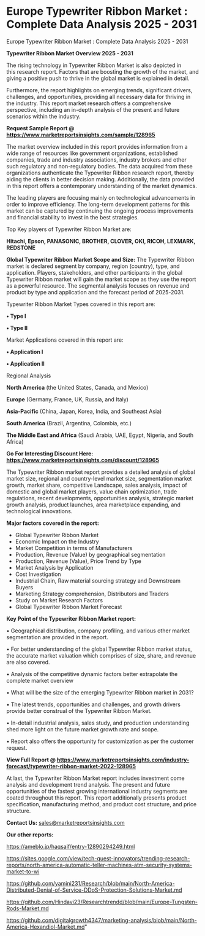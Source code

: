 # Europe Typewriter Ribbon Market : Complete Data Analysis 2025 - 2031
Europe Typewriter Ribbon Market : Complete Data Analysis 2025 - 2031

<Strong> Typewriter Ribbon Market Overview 2025 - 2031</strong>

The rising technology in Typewriter Ribbon Market is also depicted in this research report. Factors that are boosting the growth of the market, and giving a positive push to thrive in the global market is explained in detail.

Furthermore, the report highlights on emerging trends, significant drivers, challenges, and opportunities, providing all necessary data for thriving in the industry. This report market research offers a comprehensive perspective, including an in-depth analysis of the present and future scenarios within the industry.

<strong>Request Sample Report @ <a href=https://www.marketreportsinsights.com/sample/128965>https://www.marketreportsinsights.com/sample/128965</a></strong>

The market overview included in this report provides information from a wide range of resources like government organizations, established companies, trade and industry associations, industry brokers and other such regulatory and non-regulatory bodies. The data acquired from these organizations authenticate the Typewriter Ribbon research report, thereby aiding the clients in better decision making. Additionally, the data provided in this report offers a contemporary understanding of the market dynamics.

The leading players are focusing mainly on technological advancements in order to improve efficiency. The long-term development patterns for this market can be captured by continuing the ongoing process improvements and financial stability to invest in the best strategies.

Top Key players of Typewriter Ribbon Market are:

<strong>Hitachi, Epson, PANASONIC, BROTHER, CLOVER, OKI, RICOH, LEXMARK, REDSTONE</strong>

<strong><b>Global Typewriter Ribbon Market Scope and Size:</b></strong>
The Typewriter Ribbon market is declared segment by company, region (country), type, and application. Players, stakeholders, and other participants in the global Typewriter Ribbon market will gain the market scope as they use the report as a powerful resource. The segmental analysis focuses on revenue and product by type and application and the forecast period of 2025-2031.

Typewriter Ribbon Market Types covered in this report are:

<strong>• Type I

• Type II</strong>

Market Applications covered in this report are:

<strong>• Application I

• Application II</strong> 

Regional Analysis

<strong>North America</strong> (the United States, Canada, and Mexico)

<strong>Europe</strong> (Germany, France, UK, Russia, and Italy)

<strong>Asia-Pacific</strong> (China, Japan, Korea, India, and Southeast Asia)

<strong>South America</strong> (Brazil, Argentina, Colombia, etc.)

<strong>The Middle East and Africa</strong> (Saudi Arabia, UAE, Egypt, Nigeria, and South Africa)

<strong>Go For Interesting Discount Here: <a href=https://www.marketreportsinsights.com/discount/128965>https://www.marketreportsinsights.com/discount/128965</a></strong>

The Typewriter Ribbon market report provides a detailed analysis of global market size, regional and country-level market size, segmentation market growth, market share, competitive Landscape, sales analysis, impact of domestic and global market players, value chain optimization, trade regulations, recent developments, opportunities analysis, strategic market growth analysis, product launches, area marketplace expanding, and technological innovations.

<strong><b>Major factors covered in the report:</b></strong>
<ul>
  <li>Global Typewriter Ribbon Market </li>
  <li>Economic Impact on the Industry</li>
  <li>Market Competition in terms of Manufacturers</li>
  <li>Production, Revenue (Value) by geographical segmentation</li>
  <li>Production, Revenue (Value), Price Trend by Type</li>
  <li>Market Analysis by Application</li>
  <li>Cost Investigation</li>
  <li>Industrial Chain, Raw material sourcing strategy and Downstream Buyers</li>
  <li>Marketing Strategy comprehension, Distributors and Traders</li>
  <li>Study on Market Research Factors</li>
  <li>Global Typewriter Ribbon Market Forecast</li>
</ul>

<strong><b>Key Point of the Typewriter Ribbon Market report:</b></strong>

• Geographical distribution, company profiling, and various other market segmentation are provided in the report.

• For better understanding of the global Typewriter Ribbon market status, the accurate market valuation which comprises of size, share, and revenue are also covered.

• Analysis of the competitive dynamic factors better extrapolate the complete market overview

• What will be the size of the emerging Typewriter Ribbon market in 2031?

• The latest trends, opportunities and challenges, and growth drivers provide better construal of the Typewriter Ribbon Market.

• In-detail industrial analysis, sales study, and production understanding shed more light on the future market growth rate and scope.

• Report also offers the opportunity for customization as per the customer request.

<strong><b>View Full Report @ <a href=https://www.marketreportsinsights.com/industry-forecast/typewriter-ribbon-market-2022-128965>https://www.marketreportsinsights.com/industry-forecast/typewriter-ribbon-market-2022-128965</a></b></strong>


At last, the Typewriter Ribbon Market report includes investment come analysis and development trend analysis. The present and future opportunities of the fastest growing international industry segments are coated throughout this report. This report additionally presents product specification, manufacturing method, and product cost structure, and price structure.

<strong>Contact Us:</strong>
sales@marketreportsinsights.com

<strong>Our other reports:</strong>

<a href=https://ameblo.jp/haqsaif/entry-12890294249.html>https://ameblo.jp/haqsaif/entry-12890294249.html</a>

<a href=https://sites.google.com/view/tech-quest-innovators/trending-research-reports/north-america-automatic-teller-machines-atm-security-systems-market-to-wi>https://sites.google.com/view/tech-quest-innovators/trending-research-reports/north-america-automatic-teller-machines-atm-security-systems-market-to-wi</a>

<a href=https://github.com/yamini231/Research/blob/main/North-America-Distributed-Denial-of-Service-DDoS-Protection-Solutions-Market.md>https://github.com/yamini231/Research/blob/main/North-America-Distributed-Denial-of-Service-DDoS-Protection-Solutions-Market.md</a>

<a href=https://github.com/Hindavi23/Researchtrendd/blob/main/Europe-Tungsten-Rods-Market.md>https://github.com/Hindavi23/Researchtrendd/blob/main/Europe-Tungsten-Rods-Market.md</a>

<a href=https://github.com/digitalgrowth4347/marketing-analysis/blob/main/North-America-Hexandiol-Market.md>https://github.com/digitalgrowth4347/marketing-analysis/blob/main/North-America-Hexandiol-Market.md</a>"
